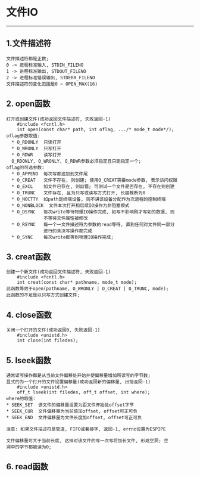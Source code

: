 # **文件IO**
***



## **1.文件描述符**
    文件描述符都是正数;
    0 -> 进程标准输入, STDIN_FILENO
    1 -> 进程标准输出, STDOUT_FILENO
    2 -> 进程标准错误输出, STDERR_FILENO
    文件描述符的变化范围是0 ~ OPEN_MAX(16)



## **2. open函数**
    打开或创建文件(成功返回文件描述符, 失败返回-1)
        #include <fcntl.h>
        int open(const char* path, int oflag, .../* mode_t mode*/);
    oflag参数取值:
      * O_RDONLY  只读打开
      * O_WRONLY  只写打开
      * O_RDWR    读写打开
      O_RDONLY, O_WRONLY, O_RDWR参数必须指定且只能指定一个;
    oflag的可选参数:
      * O_APPEND  每次写都追加到文件尾
      * O_CREAT   文件不存在, 则创建; 使用O_CREAT需要mode参数, 表示访问权限
      * O_EXCL    如文件已存在, 则出错; 可测试一个文件是否存在, 不存在则创建
      * O_TRUNC   文件存在, 且为只写或读写方式打开, 长度截断为0
      * O_NOCTTY  如path是终端设备, 则不讲该设备分配作为次进程的控制终端
      * O_NONBLOCK  文件本次打开和后续IO操作为非阻塞模式
      * O_DSYNC   每次write等待物理IO操作完成, 如写不影响刚才写如的数据, 则
                  不等待文件属性被修改
      * O_RSYNC   每一个一文件描述符为参数的read等待, 直到任何对文件同一部分
                  进行的未决写操作都完成
      * O_SYNC    每次write都等到物理IO操作完成;


## **3. creat函数**
    创建一个新文件(成功返回文件描述符, 失败返回-1)
        #include <fcntl.h>
        int creat(const char* pathname, mode_t mode);
    此函数等效于open(pathname, O_WRONLY | O_CREAT | O_TRUNC, mode);
    此函数的不足是以只写方式创建文件;



## **4. close函数**
    关闭一个打开的文件(成功返回0, 失败返回-1)
        #include <unistd.h>
        int close(int filedes);



## **5. lseek函数**
    通常读写操作都是从当前文件偏移处开始并使偏移量增加所读写的字节数;
    显式的为一个打开的文件设置偏移量(成功返回新的偏移量, 出错返回-1)
        #include <unistd.h>
        off_t lseek(int filedes, off_t offset, int where);
    where的取值:
    * SEEK_SET  该文件的偏移量设置为距文件开始处offset字节
    * SEEK_CUR  文件偏移量为当前值加offset, offset可正可负
    * SEEK_END  文件偏移量为文件长度加offset, offset可正可负

    注意: 如果文件描述符是管道, FIFO或套接字, 返回-1, errno设置为ESPIPE

    文件偏移量可大于当前长度, 这样对该文件的写一次写将加长文件, 形成空洞; 空
    洞中的字节都被读为0;



## **6. read函数**
